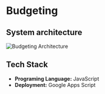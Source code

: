 # Budgeting

## System architecture
![Budgeting Architecture](https://github.com/Chhunnnn/budgeting/assets/30552313/e5f0d00a-3701-4984-9012-bb2118d5d7e3)


## Tech Stack
- **Programing Language:** JavaScript
- **Deployment:** Google Apps Script
